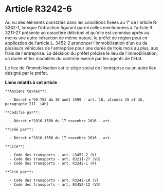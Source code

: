 # Article R3242-6

Au vu des éléments constatés dans les conditions fixées au 1° de l'article R. 3242-1, lorsque l'infraction figurant parmi
celles mentionnées à l'article R. 3211-27 présente un caractère délictuel et qu'elle est commise après au moins une autre
infraction de même nature, le préfet de région peut en application de l'article L. 3452-2 prononcer l'immobilisation d'un ou
de plusieurs véhicules de l'entreprise pour une durée de trois mois au plus, aux frais de l'entreprise. La décision du préfet
précise le lieu de l'immobilisation, sa durée et les modalités du contrôle exercé par les agents de l'Etat. 

Le lieu de l'immobilisation est le siège social de l'entreprise ou un autre lieu désigné par le préfet.

**Liens relatifs à cet article**

	**Anciens textes**:

	  - Décret n°99-752 du 30 août 1999 - art. 18, alinéas 15 et 16, paragraphe III  (Ab)

	**Codifié par**:

	  - Décret n°2016-1550 du 17 novembre 2016 - art.

	**Créé par**:

	  - Décret n°2016-1550 du 17 novembre 2016 - art.

	**Cite**:

	  - Code des transports - art. L3452-2 (V)
	  - Code des transports - art. R3211-27 (VD)
	  - Code des transports - art. R3242-1 (V)

	**Cité par**:

	  - Code des transports - art. R3242-10 (V)
	  - Code des transports - art. R3452-12 (VD)
